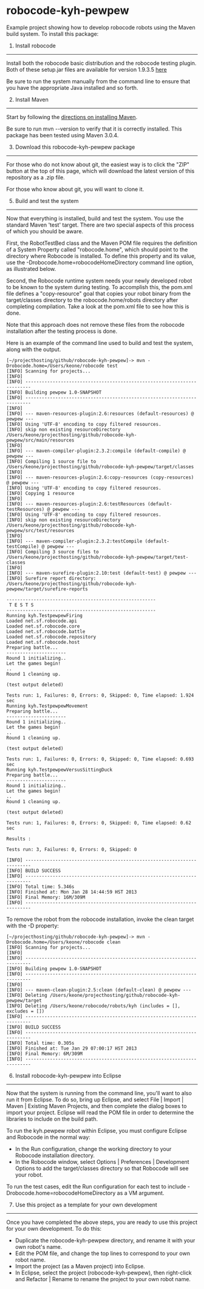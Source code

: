 robocode-kyh-pewpew
=====================

Example project showing how to develop robocode robots using the Maven build system.  To install this package:

1. Install robocode
-------------------

Install both the robocode basic distribution and the robocode testing plugin.  Both of these setup.jar files are available for version 1.9.3.5 [here](https://sourceforge.net/projects/robocode/files/robocode/1.9.3.5/) 

Be sure to run the system manually from the command line to ensure that you have the appropriate Java installed and so forth. 

2. Install Maven
----------------

Start by following the [directions on installing Maven](http://maven.apache.org/download.cgi).

Be sure to run mvn --version to verify that it is correctly installed.  This package has been tested using Maven 3.0.4.

3. Download this robocode-kyh-pewpew package
----------------------------------------------

For those who do not know about git, the easiest way is to click the "ZIP" button at the top of this page, which will download the latest version of this repository as a .zip file. 

For those who know about git, you will want to clone it. 

5.  Build and test the system
-----------------------------

Now that everything is installed, build and test the system. You use the standard Maven 'test' target.  There are two special aspects of this process of which you should be aware.  

First, the RobotTestBed class and the Maven POM file requires the definition of a System Property called "robocode.home", which should point to the directory where Robocode is installed. To define this property and its value, use the -Drobocode.home=robocodeHomeDirectory command line option, as illustrated below.

Second, the Robocode runtime system needs your newly developed robot to be known to the system during testing.  To accomplish this, the pom.xml file defines a "copy-resource" goal that copies your robot binary from the target/classes directory to the robocode.home/robots directory after completing compilation. Take a look at the pom.xml file to see how this is done.  

Note that this approach does not remove these files from the robocode installation after the testing process is done. 

Here is an example of the command line used to build and test the system, along with the output.

```shell
[~/projecthosting/github/robocode-kyh-pewpew]-> mvn -Drobocode.home=/Users/keone/robocode test
[INFO] Scanning for projects...
[INFO]                                                                         
[INFO] ------------------------------------------------------------------------
[INFO] Building pewpew 1.0-SNAPSHOT
[INFO] ------------------------------------------------------------------------
[INFO] 
[INFO] --- maven-resources-plugin:2.6:resources (default-resources) @ pewpew ---
[INFO] Using 'UTF-8' encoding to copy filtered resources.
[INFO] skip non existing resourceDirectory /Users/keone/projecthosting/github/robocode-kyh-pewpew/src/main/resources
[INFO] 
[INFO] --- maven-compiler-plugin:2.3.2:compile (default-compile) @ pewpew ---
[INFO] Compiling 1 source file to /Users/keone/projecthosting/github/robocode-kyh-pewpew/target/classes
[INFO] 
[INFO] --- maven-resources-plugin:2.6:copy-resources (copy-resources) @ pewpew ---
[INFO] Using 'UTF-8' encoding to copy filtered resources.
[INFO] Copying 1 resource
[INFO] 
[INFO] --- maven-resources-plugin:2.6:testResources (default-testResources) @ pewpew ---
[INFO] Using 'UTF-8' encoding to copy filtered resources.
[INFO] skip non existing resourceDirectory /Users/keone/projecthosting/github/robocode-kyh-pewpew/src/test/resources
[INFO] 
[INFO] --- maven-compiler-plugin:2.3.2:testCompile (default-testCompile) @ pewpew ---
[INFO] Compiling 3 source files to /Users/keone/projecthosting/github/robocode-kyh-pewpew/target/test-classes
[INFO] 
[INFO] --- maven-surefire-plugin:2.10:test (default-test) @ pewpew ---
[INFO] Surefire report directory: /Users/keone/projecthosting/github/robocode-kyh-pewpew/target/surefire-reports

-------------------------------------------------------
 T E S T S
-------------------------------------------------------
Running kyh.TestpewpewFiring
Loaded net.sf.robocode.api
Loaded net.sf.robocode.core
Loaded net.sf.robocode.battle
Loaded net.sf.robocode.repository
Loaded net.sf.robocode.host
Preparing battle...
----------------------
Round 1 initializing..
Let the games begin!
..
Round 1 cleaning up.

(test output deleted)

Tests run: 1, Failures: 0, Errors: 0, Skipped: 0, Time elapsed: 1.924 sec
Running kyh.TestpewpewMovement
Preparing battle...
----------------------
Round 1 initializing..
Let the games begin!
..
Round 1 cleaning up.

(test output deleted)

Tests run: 1, Failures: 0, Errors: 0, Skipped: 0, Time elapsed: 0.693 sec
Running kyh.TestpewpewVersusSittingDuck
Preparing battle...
----------------------
Round 1 initializing..
Let the games begin!
..
Round 1 cleaning up.

(test output deleted) 

Tests run: 1, Failures: 0, Errors: 0, Skipped: 0, Time elapsed: 0.62 sec

Results :

Tests run: 3, Failures: 0, Errors: 0, Skipped: 0

[INFO] ------------------------------------------------------------------------
[INFO] BUILD SUCCESS
[INFO] ------------------------------------------------------------------------
[INFO] Total time: 5.346s
[INFO] Finished at: Mon Jan 28 14:44:59 HST 2013
[INFO] Final Memory: 16M/309M
[INFO] ------------------------------------------------------------------------
```

To remove the robot from the robocode installation, invoke the clean target with the -D property:

```shell
[~/projecthosting/github/robocode-kyh-pewpew]-> mvn -Drobocode.home=/Users/keone/robocode clean
[INFO] Scanning for projects...
[INFO]                                                                         
[INFO] ------------------------------------------------------------------------
[INFO] Building pewpew 1.0-SNAPSHOT
[INFO] ------------------------------------------------------------------------
[INFO] 
[INFO] --- maven-clean-plugin:2.5:clean (default-clean) @ pewpew ---
[INFO] Deleting /Users/keone/projecthosting/github/robocode-kyh-pewpew/target
[INFO] Deleting /Users/keone/robocode/robots/kyh (includes = [], excludes = [])
[INFO] ------------------------------------------------------------------------
[INFO] BUILD SUCCESS
[INFO] ------------------------------------------------------------------------
[INFO] Total time: 0.305s
[INFO] Finished at: Tue Jan 29 07:00:17 HST 2013
[INFO] Final Memory: 6M/309M
[INFO] ------------------------------------------------------------------------
```
6.  Install robocode-kyh-pewpew into Eclipse
----------------------------------------------

Now that the system is running from the command line, you'll want to also run it from Eclipse.  To do so, bring up Eclipse, and select File | Import | Maven | Existing Maven Projects, and then complete the dialog boxes to import your project.  Eclipse will read the POM file in order to determine the libraries to include on the build path.  

To run the kyh.pewpew robot within Eclipse, you must configure Eclipse and Robocode in the normal way:
  * In the Run configuration, change the working directory to your Robocode installation directory. 
  * In the Robocode window, select Options | Preferences | Development Options to add the target/classes directory so that Robocode will see your robot.

To run the test cases, edit the Run configuration for each test to include -Drobocode.home=robocodeHomeDirectory as a VM argument. 

7. Use this project as a template for your own development
----------------------------------------------------------

Once you have completed the above steps, you are ready to use this project for your own development. To do this:
  * Duplicate the robocode-kyh-pewpew directory, and rename it with your own robot's name.
  * Edit the POM file, and change the top lines to correspond to your own robot name. 
  * Import the project (as a Maven project) into Eclipse.
  * In Eclipse, select the project (robocode-kyh-pewpew), then right-click and Refactor | Rename to rename the project to your own robot name.







